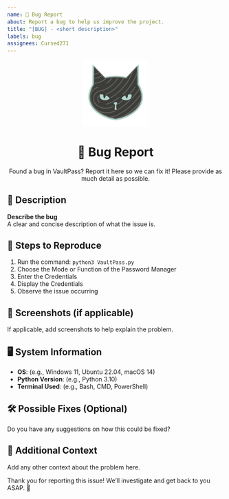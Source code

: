 ```yaml
---
name: 🐞 Bug Report
about: Report a bug to help us improve the project.
title: "[BUG] - <short description>"
labels: bug
assignees: Cursed271
---
```


<div align="center">

  <p align="center"><img src="https://github.com/Cursed271/Cursed271/blob/main/Logo.png" width="30%"></a></p>
  <h1>🐞 Bug Report</h1>
  
  <p>
    Found a bug in VaultPass? Report it here so we can fix it! Please provide as much detail as possible.
  </p>
  
</div>

## 📝 Description  

**Describe the bug**  
A clear and concise description of what the issue is.

## 🔄 Steps to Reproduce  

1. Run the command: `python3 VaultPass.py`  
2. Choose the Mode or Function of the Password Manager
3. Enter the Credentials  
4. Display the Credentials
5. Observe the issue occurring  

## 📸 Screenshots (if applicable)  

If applicable, add screenshots to help explain the problem.  

## 🖥️ System Information  

- **OS**: (e.g., Windows 11, Ubuntu 22.04, macOS 14)  
- **Python Version**: (e.g., Python 3.10)  
- **Terminal Used**: (e.g., Bash, CMD, PowerShell)  

## 🛠️ Possible Fixes (Optional)  

Do you have any suggestions on how this could be fixed?  

## 📩 Additional Context  

Add any other context about the problem here.  

Thank you for reporting this issue! We’ll investigate and get back to you ASAP. 🚀  

